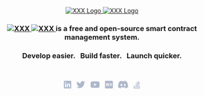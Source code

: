 <p align="center">
    <a href="https://example.com#gh-dark-mode-only" target="_blank">
        <img width="300" src="https://via.placeholder.com/300" alt="XXX Logo">
    </a>
    <a href="https://example.com#gh-light-mode-only" target="_blank">
        <img width="300" src="https://via.placeholder.com/300" alt="XXX Logo">
    </a>
</p>

<h3 align="center">
    <a href="https://example.com#gh-dark-mode-only" target="_blank">
        <img src="https://via.placeholder.com/15" height="15" alt="XXX">
    </a>
    <a href="https://example.com#gh-light-mode-only" target="_blank">
        <img src="https://via.placeholder.com/15" height="15" alt="XXX">
    </a>
    is a free and open-source smart contract <br> management system.
</h3>

<h3 align="center">Develop easier. &nbsp; Build faster. &nbsp; Launch quicker.</h3>

<br>

<p align="center">
    <a href="https://www.example.com/company/xxx/"><img height="20" src="/img/social/linkedin.svg" alt="LinkedIn"></a>
    &nbsp;
    <a href="https://example.com/xxx"><img height="20" src="/img/social/twitter.svg" alt="Twitter"></a>
    &nbsp;
    <a href="https://www.example.com/channel/xxx"><img height="20" src="/img/social/youtube.svg" alt="Youtube"></a>
    &nbsp;
    <a href="https://example/surrealdb"><img height="20" src="/img/social/dev.svg" alt="Dev"></a>
    &nbsp;
    <a href="https://example.com/discord"><img height="20" src="/img/social/discord.svg" alt="Discord"></a>
    &nbsp;
    <a href="https://example.com/questions/tagged/xxx"><img height="20" src="/img/social/stack-overflow.svg" alt="StackOverflow"></a>
</p>
